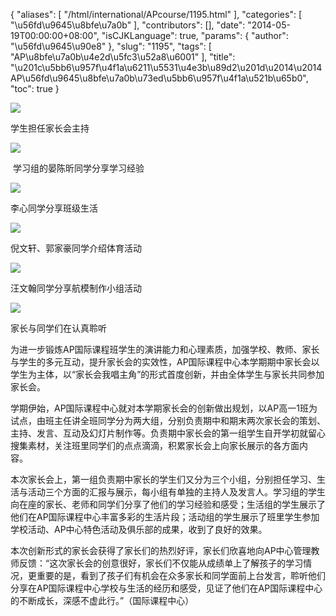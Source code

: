 {
    "aliases": [
        "/html/international/APcourse/1195.html"
    ],
    "categories": [
        "\u56fd\u9645\u8bfe\u7a0b"
    ],
    "contributors": [],
    "date": "2014-05-19T00:00:00+08:00",
    "isCJKLanguage": true,
    "params": {
        "author": "\u56fd\u9645\u90e8"
    },
    "slug": "1195",
    "tags": [
        "AP\u8bfe\u7a0b\u4e2d\u5fc3\u52a8\u6001"
    ],
    "title": "\u201c\u5bb6\u957f\u4f1a\u6211\u5531\u4e3b\u89d2\u201d\u2014\u2014AP\u56fd\u9645\u8bfe\u7a0b\u73ed\u5bb6\u957f\u4f1a\u521b\u65b0",
    "toc": true
}

![](https://cdn.tfls.online/mirror/full/e2025959bff98d0d40988900747d58485be1dab2.jpg)




学生担任家长会主持




![](https://cdn.tfls.online/mirror/full/07db35d6605fa8492fb50b483c762405ae072729.jpg)




 学习组的晏陈昕同学分享学习经验




![](https://cdn.tfls.online/mirror/full/8b3734f004c1bc9cced130aafbb8a93075e12242.jpg)




李心同学分享班级生活




![](https://cdn.tfls.online/mirror/full/fba126d7d8e9ccdb5ded58e5a75fc27b0e37cb41.jpg)




倪文轩、郭家豪同学介绍体育活动




![](https://cdn.tfls.online/mirror/full/a89289d9119675ce662dc478c1f365a60afcc693.jpg)




汪文翰同学分享航模制作小组活动




![](https://cdn.tfls.online/mirror/full/f8ac87d6182a4674fe3020f7b78de103c178cd53.jpg)




家长与同学们在认真聆听




  









为进一步锻炼AP国际课程班学生的演讲能力和心理素质，加强学校、教师、家长与学生的多元互动，提升家长会的实效性，AP国际课程中心本学期期中家长会以学生为主体，以“家长会我唱主角”的形式首度创新，并由全体学生与家长共同参加家长会。




学期伊始，AP国际课程中心就对本学期家长会的创新做出规划，以AP高一1班为试点，由班主任讲全班同学分为两大组，分别负责期中和期末两次家长会的策划、主持、发言、互动及幻灯片制作等。负责期中家长会的第一组学生自开学初就留心搜集素材，关注班里同学们的点点滴滴，积累家长会上向家长展示的各方面内容。                                                                         




本次家长会上，第一组负责期中家长的学生们又分为三个小组，分别担任学习、生活与活动三个方面的汇报与展示，每小组有单独的主持人及发言人。学习组的学生向在座的家长、老师和同学们分享了他们的学习经验和感受；生活组的学生展示了他们在AP国际课程中心丰富多彩的生活片段；活动组的学生展示了班里学生参加学校活动、AP中心特色活动及俱乐部的成果，收到了良好的效果。




本次创新形式的家长会获得了家长们的热烈好评，家长们欣喜地向AP中心管理教师反馈：“这次家长会的创意很好，家长们不仅能从成绩单上了解孩子的学习情况，更重要的是，看到了孩子们有机会在众多家长和同学面前上台发言，聆听他们分享在AP国际课程中心学校与生活的经历和感受，见证了他们在AP国际课程中心的不断成长，深感不虚此行。”（国际课程中心）





  



